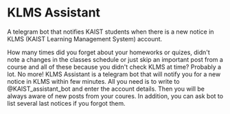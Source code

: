 # KLMS Assistant 

A telegram bot that notifies KAIST students when there is a new notice in KLMS (KAIST Learning Management System) account.

How many times did you forget about your homeworks or quizes, didn't note a changes in the classes schedule or just skip an important post from a course and all of these because you didn't check KLMS at time? Probably a lot.
No more! KLMS Assistant is a telegram bot that will notify you for a new notice in KLMS within few minutes. All you need is to write to @KAIST_assistant_bot and enter the account details. Then you will be always aware of new posts from your coures. In addition, you can ask bot to list several last notices if you forgot them. 
